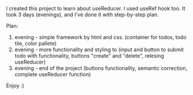 I created this project to learn about useReducer. I used useRef hook too. It took 3 days (evenings), and I've done it with step-by-step plan.

Plan:
1. evening - simple framework by html and css. (container for todos, todo tile, color pallete)
2. evening - more functionality and styling to (input and button to submit todo with functionality, buttons "create" and "delete", relesing  useReducer)
3. evening - end of the project (buttons functionality, semantic correction, complete useReducer function)

Enjoy :)
